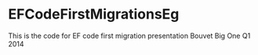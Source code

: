 EFCodeFirstMigrationsEg
=======================

This is the code for EF code first migration presentation Bouvet Big One Q1 2014
